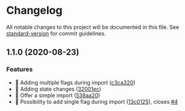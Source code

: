 # Changelog

All notable changes to this project will be documented in this file. See [standard-version](https://github.com/conventional-changelog/standard-version) for commit guidelines.

## 1.1.0 (2020-08-23)


### Features

* 🎸 Adding multiple flags during import ([c3ca320](https://github.com/XmXGamer/ngx-feature-flags-testing/commit/c3ca320d1775d88b44d8ffa4626e9d32bcbc2b63))
* 🎸 Adding state changes ([32001ec](https://github.com/XmXGamer/ngx-feature-flags-testing/commit/32001ece276f0605a2af06c317fa66ba20c189d7))
* 🎸 Offer a simple import ([538aa20](https://github.com/XmXGamer/ngx-feature-flags-testing/commit/538aa200e7dec273db8005092d0b53d8c5d76586))
* 🎸 Possibility to add single flag during import ([13c0125](https://github.com/XmXGamer/ngx-feature-flags-testing/commit/13c01254377e61d166412b0eddae3a4623f2661c)), closes [#4](https://github.com/XmXGamer/ngx-feature-flags-testing/issues/4)
